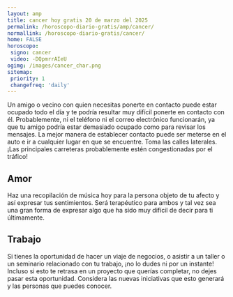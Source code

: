 ```yaml
---
layout: amp
title: cancer hoy gratis 20 de marzo del 2025 
permalink: /horoscopo-diario-gratis/amp/cancer/
normallink: /horoscopo-diario-gratis/cancer/
home: FALSE
horoscopo:
 signo: cancer
 video: -DQpmrrAIeU
ogimg: /images/cancer_char.png
sitemap:
 priority: 1
 changefreq: 'daily'
---
```



Un amigo o vecino con quien necesitas ponerte en contacto puede estar ocupado todo el día y te podría resultar muy difícil ponerte en contacto con él. Probablemente, ni el teléfono ni el correo electrónico funcionarán, ya que tu amigo podría estar demasiado ocupado como para revisar los mensajes. La mejor manera de establecer contacto puede ser meterse en el auto e ir a cualquier lugar en que se encuentre. Toma las calles laterales. ¡Las principales carreteras probablemente estén congestionadas por el tráfico!

## Amor

Haz una recopilación de música hoy para la persona objeto de tu afecto y así expresar tus sentimientos. Será terapéutico para ambos y tal vez sea una gran forma de expresar algo que ha sido muy difícil de decir para ti últimamente.

## Trabajo

Si tienes la oportunidad de hacer un viaje de negocios, o asistir a un taller o un seminario relacionado con tu trabajo, ¡no lo dudes ni por un instante! Incluso si esto te retrasa en un proyecto que querías completar, no dejes pasar esta oportunidad. Considera las nuevas iniciativas que esto generará y las personas que puedes conocer.